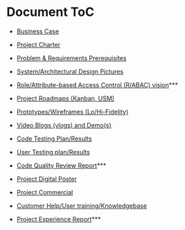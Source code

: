 # Document ToC

- [Business Case](Presentation%20%26%20Meetings/Scrums/Scrum%231/Business_case.pdf)

- [Project Charter](Presentation%20%26%20Meetings/Scrums/Scrum%231/Project_charter.pdf)

- [Problem & Requirements Prerequisites](Presentation%20%26%20Meetings/Scrums/Scrum%231/Project%20Requirements.pdf)

- [System/Architectural Design Pictures](Images%20&%20Design)

- [Role/Attribute-based Access Control (R/ABAC) vision](/)***

- [Project Roadmaps (Kanban, USM)](https://github.com/yang242j/VSB_Plus/projects)

- [Prototypes/Wireframes (Lo/Hi-Fidelity)](Prototypes)

- [Video Blogs (vlogs) and Demo(s)](Presentation%20&%20Meetings/Vlogs)

- [Code Testing Plan/Results](Testing%20Plan%20&%20Result)

- [User Testing plan/Results](Testing%20Plan%20&%20Result)

- [Code Quality Review Report](/)***

- [Project Digital Poster](SSE%20Group%206%20Poster.pdf)

- [Project Commercial](https://youtu.be/VtX2HNYYPvA)

- [Customer Help/User training/Knowledgebase](how_to.md)

- [Project Experience Report](/)***
